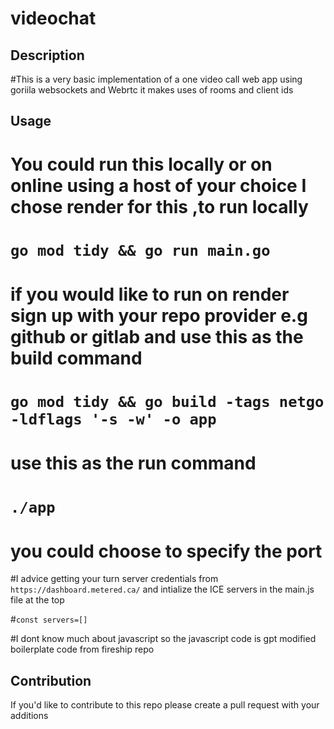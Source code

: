 # videochat

## Description
#This is a very basic implementation of a one video call web app using goriila websockets and Webrtc it makes uses of rooms and client ids


## Usage
# You could run this locally or on online using a host of your choice I chose render for this ,to run locally 

# `go mod tidy && go run main.go `

# if you would  like to run on render sign up with your repo provider e.g github or gitlab and use this as the build command

# `go mod tidy && go build -tags netgo -ldflags '-s -w' -o app`

# use this as the run command
# `./app`

# you could choose to specify the port

#I advice getting your turn server credentials from `https://dashboard.metered.ca/` and intialize the ICE servers in the main.js file at the top 

#`const servers=[]`

#I dont know much about javascript so the javascript code is gpt modified boilerplate code from fireship repo

## Contribution
If you'd like to contribute to this repo please create a pull request with your additions

